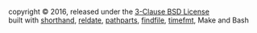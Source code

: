 copyright &copy; 2016, released under the [3-Clause BSD License](LICENSE)<br />
built with
[shorthand](https://github.com/rsdoiel/shorthand), 
[reldate](https://github.com/rsdoiel/reldate), 
[pathparts](https://github.com/rsdoiel/pathparts), 
[findfile](https://github.com/rsdoiel/findfile),
[timefmt](https://github.com/rsdoiel/timefmt),
Make and Bash<br />
